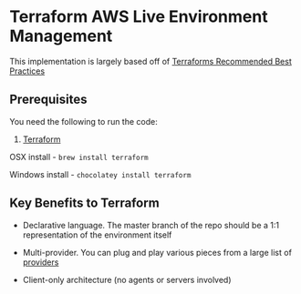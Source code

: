 # Terraform AWS Live Environment Management
This implementation is largely based off of [Terraforms Recommended Best Practices](https://www.terraform.io/docs/enterprise/guides/recommended-practices/index.html)

## Prerequisites

You need the following to run the code:

1. [Terraform](https://www.terraform.io/downloads.html)

OSX install - `brew install terraform`

Windows install - `chocolatey install terraform`

## Key Benefits to Terraform

* Declarative language. The master branch of the repo should be a 1:1 representation of the environment itself

* Multi-provider. You can plug and play various pieces from a large list of [providers](https://www.terraform.io/docs/providers/)

* Client-only architecture (no agents or servers involved)
